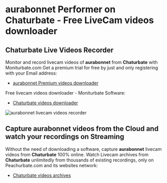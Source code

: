 # aurabonnet Performer on Chaturbate - Free LiveCam videos downloader

## Chaturbate Live Videos Recorder

Monitor and record livecam videos of **aurabonnet** from **Chaturbate** with Moniturbate.com
Get a premium trial for free by just and only registering with your Email address:
* [aurabonnet Premium videos downloader](https://moniturbate.com/request-demo-licence-key.html)

Free livecam videos downloader - Moniturbate Software:
* [Chaturbate videos downloader](https://moniturbate.com/moniturbate-download-software.html)

![aurabonnet livecam videos recorder](https://peachurnet.com/templates/moniturbate-software.png)


## Capture aurabonnet videos from the Cloud and watch your recordings on Streaming

Without the need of downloading a software, capture **aurabonnet** livecam videos from **Chaturbate** 100% online.
Watch Livecam archives from **Chaturbate** unlimitedly from thousands of existing recordings, only on Peachurbate.com and its websites network:
* [Chaturbate videos archives](https://peachurnet.com/)